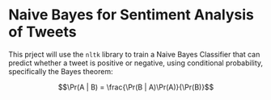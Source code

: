 # Naive Bayes for Sentiment Analysis of Tweets

This prject will use the ```nltk``` library to train a Naive Bayes Classifier that can predict whether a tweet is positive or negative, using conditional probability, specifically the Bayes theorem:

$$\Pr(A | B) = \frac{\Pr(B | A)\Pr(A)}{\Pr(B)}$$